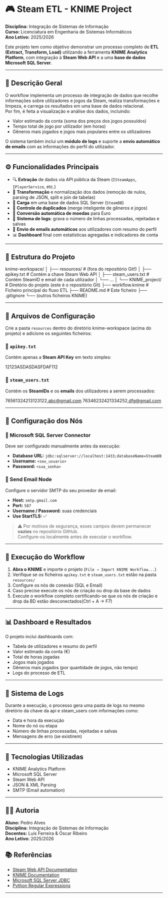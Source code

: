 # 🎮 Steam ETL - KNIME Project

**Disciplina:** Integração de Sistemas de Informação  
**Curso:** Licenciatura em Engenharia de Sistemas Informáticos  
**Ano Letivo:** 2025/2026  

Este projeto tem como objetivo demonstrar um processo completo de **ETL (Extract, Transform, Load)** utilizando a ferramenta **KNIME Analytics Platform**, com integração à **Steam Web API** e a uma **base de dados Microsoft SQL Server**.

---

## 🧭 Descrição Geral

O workflow implementa um processo de integração de dados que recolhe informações sobre utilizadores e jogos da Steam, realiza transformações e limpeza, e carrega os resultados em uma base de dados relacional.  
Por fim, é feita a visualização e análise dos dados, incluindo:

- Valor estimado da conta (soma dos preços dos jogos possuídos)  
- Tempo total de jogo por utilizador (em horas)  
- Gêneros mais jogados e jogos mais populares entre os utilizadores  

O sistema também inclui um **módulo de logs** e suporte a **envio automático de emails** com as informações do perfil do utilizador.

---

## ⚙️ Funcionalidades Principais

- 🔍 **Extração** de dados via API pública da Steam (`ISteamApps`, `IPlayerService`, etc.)
- 🔄 **Transformação** e normalização dos dados (remoção de nulos, parsing de JSON, split e join de tabelas)
- 💾 **Carga** em uma base de dados SQL Server (`SteamDB`)
- 🧩 **Controle de duplicados** (merge inteligente de gêneros e jogos)
- 🧮 **Conversão automática de moedas** para Euro
- 🧰 **Sistema de logs**: grava o número de linhas processadas, rejeitadas e salvas
- 📧 **Envio de emails automáticos** aos utilizadores com resumo do perfil
- 📊 **Dashboard** final com estatísticas agregadas e indicadores de conta

---

## 🧱 Estrutura do Projeto

knime-workspace/
│
├── resources/                  # (fora do repositório Git!)
│   ├── apikey.txt              # Contém a chave Steam Web API
│   ├── steam_users.txt         # Contém SteamID e email de cada utilizador
│   └── ...
│
└── KNIME_project/              # Diretório do projeto (este é o repositório Git)
    ├── workflow.knime          # Ficheiro principal do fluxo ETL
    ├── README.md               # Este ficheiro
    ├── .gitignore
    └── (outros ficheiros KNIME)


---

## 📄 Arquivos de Configuração

Crie a pasta `resources` dentro do diretório knime-workspace (acima do projeto) e adicione os seguintes ficheiros:

### 🔑 `apikey.txt`
Contém apenas a **Steam API Key** em texto simples:

12123ASDASDASFDAF112


### 👥 `steam_users.txt`
Contém os **SteamIDs** e os **emails** dos utilizadores a serem processados:

76561324213123122,abc@gmail.com
76346232421334252,dfg@gmail.com


---

## 🧩 Configuração dos Nós

### 🔹 Microsoft SQL Server Connector
Deve ser configurado manualmente antes da execução:
- **Database URL:** `jdbc:sqlserver://localhost:1433;databaseName=SteamDB`
- **Username:** `<seu_usuario>`
- **Password:** `<sua_senha>`

### 🔹 Send Email Node
Configure o servidor SMTP do seu provedor de email:
- **Host:** `smtp.gmail.com`
- **Port:** `587`
- **Username / Password:** suas credenciais
- **Use StartTLS:** ✅

> ⚠️ Por motivos de segurança, esses campos devem permanecer **vazios** no repositório GitHub.  
> Configure-os localmente antes de executar o workflow.

---

## 🧮 Execução do Workflow

1. **Abra o KNIME** e importe o projeto (`File → Import KNIME Workflow...`)
2. Verifique se os ficheiros `apikey.txt` e `steam_users.txt` estão na pasta `resources/`
3. Configure os nós de conexão (SQL e Email)
4. Caso precise execute os nós de criação ou drop da base de dados
5. Execute o workflow completo certificando-se que os nós de criação e drop da BD estão desconectados(Ctrl + A → F7) 

---

## 📊 Dashboard e Resultados

O projeto inclui dashboards com:
- Tabela de utilizadores e resumo do perfil
- Valor estimado da conta (€)
- Total de horas jogadas
- Jogos mais jogados
- Gêneros mais jogados (por quantidade de jogos, não tempo)
- Logs do processo de ETL

---

## 🧾 Sistema de Logs

Durante a execução, o processo gera uma pasta de logs no mesmo diretório da chave da api e steam_users com informações como:
- Data e hora da execução  
- Nome do nó ou etapa  
- Número de linhas processadas, rejeitadas e salvas  
- Mensagens de erro (se existirem)

---

## 🧠 Tecnologias Utilizadas

- KNIME Analytics Platform  
- Microsoft SQL Server  
- Steam Web API  
- JSON & XML Parsing  
- SMTP (Email automation)

---

## 👨‍💻 Autoria

**Aluno:** Pedro Alves  
**Disciplina:** Integração de Sistemas de Informação  
**Docentes:** Luís Ferreira & Óscar Ribeiro  
**Ano Letivo:** 2025/2026  


## 📚 Referências

- [Steam Web API Documentation](https://developer.valvesoftware.com/wiki/Steam_Web_API)
- [KNIME Documentation](https://docs.knime.com/)
- [Microsoft SQL Server JDBC](https://learn.microsoft.com/en-us/sql/connect/jdbc/)
- [Python Regular Expressions](https://docs.python.org/3/library/re.html)

---

